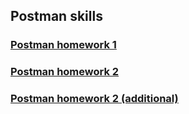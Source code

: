 ## Postman skills

### [Postman homework 1](hw1)

### [Postman homework 2](hw2)

### [Postman homework 2 (additional)](hw2add)
